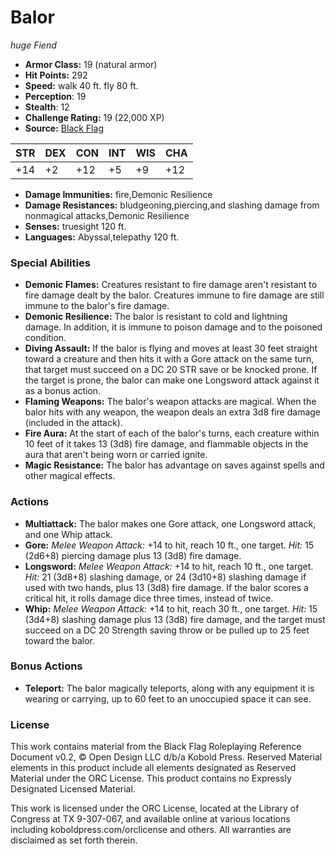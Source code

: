 # Balor

*huge* *Fiend*

- **Armor Class:** 19 (natural armor)
- **Hit Points:** 292 
- **Speed:** walk 40 ft. fly 80 ft.
- **Perception**: 19
- **Stealth**: 12
- **Challenge Rating:** 19 (22,000 XP)
- **Source:** [Black Flag](https://koboldpress.com/kpstore/product/tovrpg-pg-mv/)

| STR | DEX | CON | INT | WIS | CHA |
| --- | --- | --- | --- | --- | --- |
| +14 | +2 | +12 | +5 | +9 | +12 |

- **Damage Immunities:** fire,Demonic Resilience
- **Damage Resistances:** bludgeoning,piercing,and slashing damage from nonmagical attacks,Demonic Resilience
- **Senses:** truesight 120 ft.
- **Languages:** Abyssal,telepathy 120 ft.

### Special Abilities

- **Demonic Flames:** Creatures resistant to fire damage aren't resistant to fire damage dealt by the balor. Creatures immune to fire damage are still immune to the balor's fire damage.
- **Demonic Resilience:** The balor is resistant to cold and lightning damage. In addition, it is immune to poison damage and to the poisoned condition.
- **Diving Assault:** If the balor is flying and moves at least 30 feet straight toward a creature and then hits it with a Gore attack on the same turn, that target must succeed on a DC 20 STR save or be knocked prone. If the target is prone, the balor can make one Longsword attack against it as a bonus action.
- **Flaming Weapons:** The balor's weapon attacks are magical. When the balor hits with any weapon, the weapon deals an extra 3d8 fire damage (included in the attack).
- **Fire Aura:** At the start of each of the balor's turns, each creature within 10 feet of it takes 13 (3d8) fire damage, and flammable objects in the aura that aren't being worn or carried ignite.
- **Magic Resistance:** The balor has advantage on saves against spells and other magical effects.

### Actions

- **Multiattack:** The balor makes one Gore attack, one Longsword attack, and one Whip attack.
- **Gore:** _Melee Weapon Attack:_ +14 to hit, reach 10 ft., one target. _Hit:_ 15 (2d6+8) piercing damage plus 13 (3d8) fire damage.
- **Longsword:** _Melee Weapon Attack:_ +14 to hit, reach 10 ft., one target. _Hit:_ 21 (3d8+8) slashing damage, or 24 (3d10+8) slashing damage if used with two hands, plus 13 (3d8) fire damage. If the balor scores a critical hit, it rolls damage dice three times, instead of twice.
- **Whip:** _Melee Weapon Attack:_ +14 to hit, reach 30 ft., one target. _Hit:_ 15 (3d4+8) slashing damage plus 13 (3d8) fire damage, and the target must succeed on a DC 20 Strength saving throw or be pulled up to 25 feet toward the balor.

### Bonus Actions

- **Teleport:** The balor magically teleports, along with any equipment it is wearing or carrying, up to 60 feet to an unoccupied space it can see.


### License

This work contains material from the Black Flag Roleplaying Reference Document v0.2, © Open Design LLC d/b/a Kobold Press. Reserved Material elements in this product include all elements designated as Reserved Material under the ORC License. This product contains no Expressly Designated Licensed Material.

This work is licensed under the ORC License, located at the Library of Congress at TX 9-307-067, and available online at various locations including koboldpress.com/orclicense and others. All warranties are disclaimed as set forth therein.
